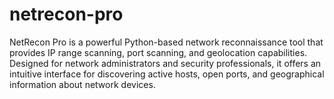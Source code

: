 # netrecon-pro
NetRecon Pro is a powerful Python-based network reconnaissance tool that provides IP range scanning, port scanning, and geolocation capabilities. Designed for network administrators and security professionals, it offers an intuitive interface for discovering active hosts, open ports, and geographical information about network devices.
